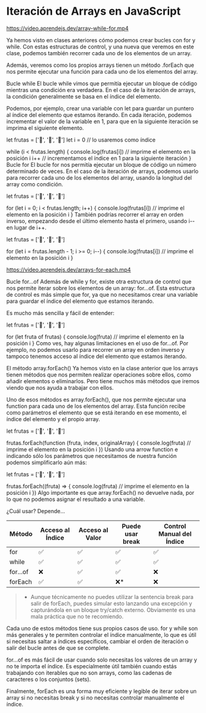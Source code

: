 # Iteración de Arrays en JavaScript

https://video.aprendejs.dev/array-while-for.mp4

Ya hemos visto en clases anteriores cómo podemos crear bucles con for y while. Con estas estructuras de control, y una nueva que veremos en este clase, podemos también recorrer cada uno de los elementos de un array.

Además, veremos como los propios arrays tienen un método .forEach que nos permite ejecutar una función para cada uno de los elementos del array.

Bucle while
El bucle while vimos que permitía ejecutar un bloque de código mientras una condición era verdadera. En el caso de la iteración de arrays, la condición generalmente se basa en el índice del elemento.

Podemos, por ejemplo, crear una variable con let para guardar un puntero al índice del elemento que estamos iterando. En cada iteración, podemos incrementar el valor de la variable en 1, para que en la siguiente iteración se imprima el siguiente elemento.

let frutas = ['🍎', '🍌', '🍓']
let i = 0 // lo usaremos como índice

while (i < frutas.length) {
  console.log(frutas[i]) // imprime el elemento en la posición i
  i++ // incrementamos el índice en 1 para la siguiente iteración
}
Bucle for
El bucle for nos permitía ejecutar un bloque de código un número determinado de veces. En el caso de la iteración de arrays, podemos usarlo para recorrer cada uno de los elementos del array, usando la longitud del array como condición.

let frutas = ['🍎', '🍌', '🍓']

for (let i = 0; i < frutas.length; i++) {
  console.log(frutas[i]) // imprime el elemento en la posición i
}
También podrías recorrer el array en orden inverso, empezando desde el último elemento hasta el primero, usando i-- en lugar de i++.

let frutas = ['🍎', '🍌', '🍓']

for (let i = frutas.length - 1; i >= 0; i--) {
  console.log(frutas[i]) // imprime el elemento en la posición i
}

https://video.aprendejs.dev/arrays-for-each.mp4

Bucle for...of
Además de while y for, existe otra estructura de control que nos permite iterar sobre los elementos de un array: for...of. Esta estructura de control es más simple que for, ya que no necesitamos crear una variable para guardar el índice del elemento que estamos iterando.

Es mucho más sencilla y fácil de entender:

let frutas = ['🍎', '🍌', '🍓']

for (let fruta of frutas) {
  console.log(fruta) // imprime el elemento en la posición i
}
Como ves, hay algunas limitaciones en el uso de for...of. Por ejemplo, no podemos usarlo para recorrer un array en orden inverso y tampoco tenemos acceso al índice del elemento que estamos iterando.

El método array.forEach()
Ya hemos visto en la clase anterior que los arrays tienen métodos que nos permiten realizar operaciones sobre ellos, como añadir elementos o eliminarlos. Pero tiene muchos más métodos que iremos viendo que nos ayuda a trabajar con ellos.

Uno de esos métodos es array.forEach(), que nos permite ejecutar una function para cada uno de los elementos del array. Esta función recibe como parámetros el elemento que se está iterando en ese momento, el índice del elemento y el propio array.

let frutas = ['🍎', '🍌', '🍓']

frutas.forEach(function (fruta, index, originalArray) {
  console.log(fruta) // imprime el elemento en la posición i
})
Usando una arrow function e indicando sólo los parámetros que necesitamos de nuestra función podemos simplificarlo aún más:

let frutas = ['🍎', '🍌', '🍓']

frutas.forEach((fruta) => {
  console.log(fruta) // imprime el elemento en la posición i
})
Algo importante es que array.forEach() no devuelve nada, por lo que no podemos asignar el resultado a una variable.

¿Cuál usar? Depende...

|Método|	Acceso al Índice|	Acceso al Valor	|Puede usar break	|Control Manual del Índice|
|------|--------------------|-------------------|-------------------|-------------------------|
|for	|✅	|✅	|✅	|✅|
|while	|✅	|✅	|✅	|✅|
|for...of	|❌	|✅	|✅	|❌|
|forEach	|✅	|✅	|❌*	|❌


>- Aunque técnicamente no puedes utilizar la sentencia break para salir de forEach, puedes simular esto lanzando una excepción y capturándola en un bloque try/catch externo. Obviamente es una mala práctica que no te recomiendo.

Cada uno de estos métodos tiene sus propios casos de uso. for y while son más generales y te permiten controlar el índice manualmente, lo que es útil si necesitas saltar a índices específicos, cambiar el orden de iteración o salir del bucle antes de que se complete.

for...of es más fácil de usar cuando solo necesitas los valores de un array y no te importa el índice. Es especialmente útil también cuando estás trabajando con iterables que no son arrays, como las cadenas de caracteres o los conjuntos (sets).

Finalmente, forEach es una forma muy eficiente y legible de iterar sobre un array si no necesitas break y si no necesitas controlar manualmente el índice.